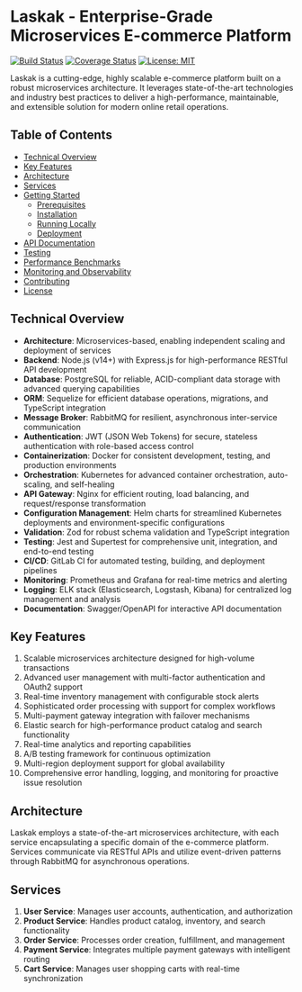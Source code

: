 # Laskak - Enterprise-Grade Microservices E-commerce Platform

[![Build Status](https://img.shields.io/travis/yourusername/laskak/main.svg)](https://travis-ci.org/yourusername/laskak)
[![Coverage Status](https://img.shields.io/coveralls/yourusername/laskak/main.svg)](https://coveralls.io/github/yourusername/laskak?branch=main)
[![License: MIT](https://img.shields.io/badge/License-MIT-blue.svg)](https://opensource.org/licenses/MIT)

Laskak is a cutting-edge, highly scalable e-commerce platform built on a robust microservices architecture. It leverages state-of-the-art technologies and industry best practices to deliver a high-performance, maintainable, and extensible solution for modern online retail operations.

## Table of Contents

- [Technical Overview](#technical-overview)
- [Key Features](#key-features)
- [Architecture](#architecture)
- [Services](#services)
- [Getting Started](#getting-started)
  - [Prerequisites](#prerequisites)
  - [Installation](#installation)
  - [Running Locally](#running-locally)
  - [Deployment](#deployment)
- [API Documentation](#api-documentation)
- [Testing](#testing)
- [Performance Benchmarks](#performance-benchmarks)
- [Monitoring and Observability](#monitoring-and-observability)
- [Contributing](#contributing)
- [License](#license)

## Technical Overview

- **Architecture**: Microservices-based, enabling independent scaling and deployment of services
- **Backend**: Node.js (v14+) with Express.js for high-performance RESTful API development
- **Database**: PostgreSQL for reliable, ACID-compliant data storage with advanced querying capabilities
- **ORM**: Sequelize for efficient database operations, migrations, and TypeScript integration
- **Message Broker**: RabbitMQ for resilient, asynchronous inter-service communication
- **Authentication**: JWT (JSON Web Tokens) for secure, stateless authentication with role-based access control
- **Containerization**: Docker for consistent development, testing, and production environments
- **Orchestration**: Kubernetes for advanced container orchestration, auto-scaling, and self-healing
- **API Gateway**: Nginx for efficient routing, load balancing, and request/response transformation
- **Configuration Management**: Helm charts for streamlined Kubernetes deployments and environment-specific configurations
- **Validation**: Zod for robust schema validation and TypeScript integration
- **Testing**: Jest and Supertest for comprehensive unit, integration, and end-to-end testing
- **CI/CD**: GitLab CI for automated testing, building, and deployment pipelines
- **Monitoring**: Prometheus and Grafana for real-time metrics and alerting
- **Logging**: ELK stack (Elasticsearch, Logstash, Kibana) for centralized log management and analysis
- **Documentation**: Swagger/OpenAPI for interactive API documentation

## Key Features

1. Scalable microservices architecture designed for high-volume transactions
2. Advanced user management with multi-factor authentication and OAuth2 support
3. Real-time inventory management with configurable stock alerts
4. Sophisticated order processing with support for complex workflows
5. Multi-payment gateway integration with failover mechanisms
6. Elastic search for high-performance product catalog and search functionality
7. Real-time analytics and reporting capabilities
8. A/B testing framework for continuous optimization
9. Multi-region deployment support for global availability
10. Comprehensive error handling, logging, and monitoring for proactive issue resolution

## Architecture

Laskak employs a state-of-the-art microservices architecture, with each service encapsulating a specific domain of the e-commerce platform. Services communicate via RESTful APIs and utilize event-driven patterns through RabbitMQ for asynchronous operations.


## Services

1. **User Service**: Manages user accounts, authentication, and authorization
2. **Product Service**: Handles product catalog, inventory, and search functionality
3. **Order Service**: Processes order creation, fulfillment, and management
4. **Payment Service**: Integrates multiple payment gateways with intelligent routing
5. **Cart Service**: Manages user shopping carts with real-time synchronization

